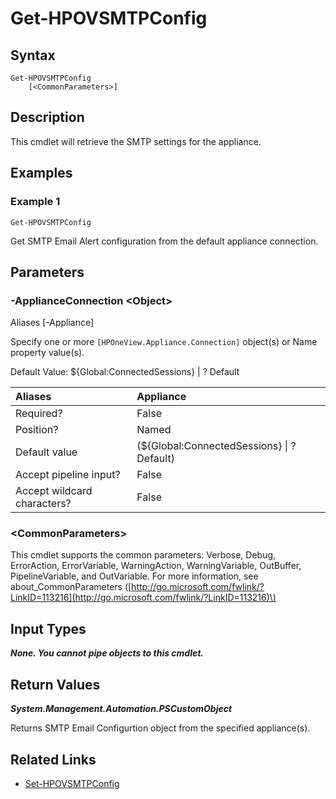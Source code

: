﻿---
description: Configure appliance SMTP Reporting settings.
---

# Get-HPOVSMTPConfig

## Syntax

```text
Get-HPOVSMTPConfig
    [<CommonParameters>]
```

## Description

This cmdlet will retrieve the SMTP settings for the appliance.

## Examples

###  Example 1 

```text
Get-HPOVSMTPConfig

```

Get SMTP Email Alert configuration from the default appliance connection.

## Parameters

### -ApplianceConnection &lt;Object&gt;

Aliases [-Appliance]

Specify one or more `[HPOneView.Appliance.Connection]` object(s) or Name property value(s).

Default Value: ${Global:ConnectedSessions} | ? Default

| Aliases | Appliance |
| :--- | :--- |
| Required? | False |
| Position? | Named |
| Default value | (${Global:ConnectedSessions} &vert; ? Default) |
| Accept pipeline input? | False |
| Accept wildcard characters? | False |

### &lt;CommonParameters&gt;

This cmdlet supports the common parameters: Verbose, Debug, ErrorAction, ErrorVariable, WarningAction, WarningVariable, OutBuffer, PipelineVariable, and OutVariable. For more information, see about\_CommonParameters \([http://go.microsoft.com/fwlink/?LinkID=113216](http://go.microsoft.com/fwlink/?LinkID=113216)\)

## Input Types

_**None. You cannot pipe objects to this cmdlet.**_

## Return Values

_**System.Management.Automation.PSCustomObject**_

Returns SMTP Email Configurtion object from the specified appliance(s).

## Related Links

* [Set-HPOVSMTPConfig](set-hpovsmtpconfig.md)
